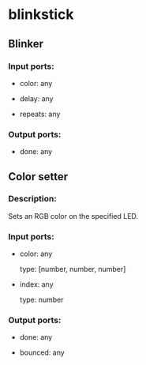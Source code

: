 # blinkstick

## Blinker

### Input ports: 
* color: any

* delay: any

* repeats: any

### Output ports: 
* done: any



## Color setter

### Description:
Sets an RGB color on the specified LED.

### Input ports: 
* color: any

    type: [number, number, number]


* index: any

    type: number


### Output ports: 
* done: any

* bounced: any

